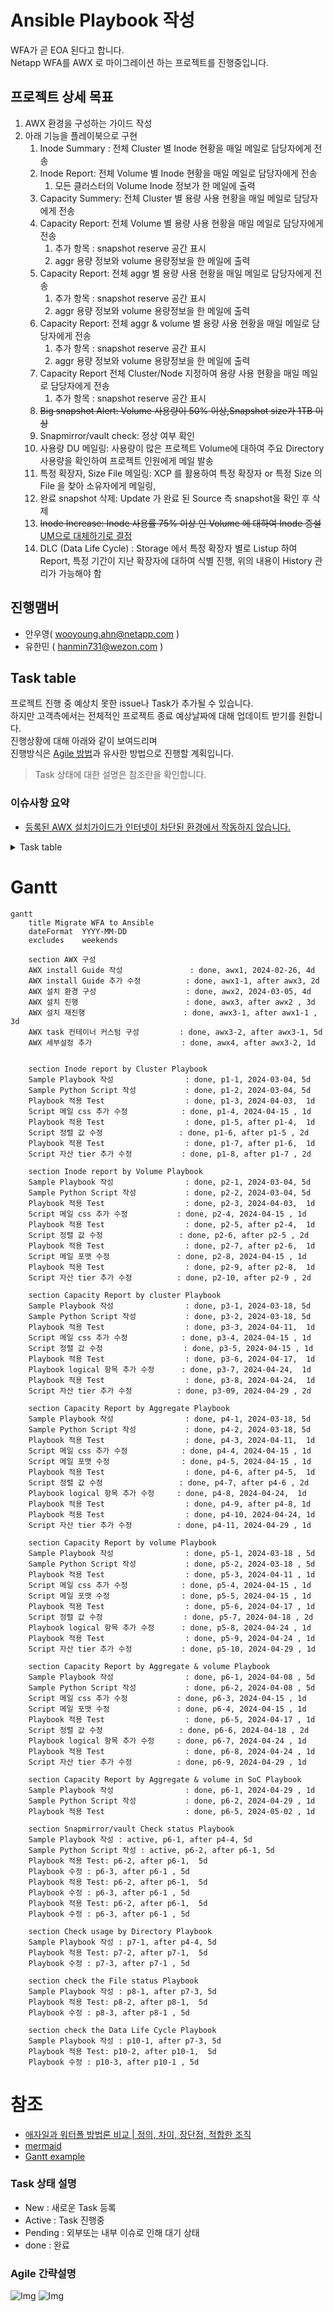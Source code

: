# Ansible Playbook 작성
WFA가 곧 EOA 된다고 합니다.</br>
Netapp WFA를 AWX 로 마이그레이션 하는 프로젝트를 진행중입니다.

## 프로젝트 상세 목표
1. AWX 환경을 구성하는 가이드 작성
2. 아래 기능을 플레이북으로 구현
    1. Inode Summary : 전체 Cluster 별 Inode 현황을 매일 메일로 담당자에게 전송
    2. Inode Report: 전체 Volume 별 Inode 현황을 매일 메일로 담당자에게 전송
        1. 모든 클러스터의 Volume Inode 정보가 한 메일에 출력
    3. Capacity Summery: 전체 Cluster 별 용량 사용 현황을 매일 메일로 담당자에게 전송
    4. Capacity Report: 전체 Volume 별 용량 사용 현황을 매일 메일로 담당자에게 전송
        1. 추가 항목 : snapshot reserve 공간 표시
        2. aggr 용량 정보와 volume 용량정보을 한 메일에 출력
    5. Capacity Report: 전체 aggr 별 용량 사용 현황을 매일 메일로 담당자에게 전송
        1. 추가 항목 : snapshot reserve 공간 표시
        2. aggr 용량 정보와 volume 용량정보을 한 메일에 출력
    6. Capacity Report: 전체 aggr & volume 별 용량 사용 현황을 매일 메일로 담당자에게 전송
        1. 추가 항목 : snapshot reserve 공간 표시
        2. aggr 용량 정보와 volume 용량정보을 한 메일에 출력
    7. Capacity Report 전체 Cluster/Node 지정하여 용량 사용 현황을 매일 메일로 담당자에게 전송
        1. 추가 항목 : snapshot reserve 공간 표시
    8. ~~Big snapshot Alert: Volume 사용량이 50% 이상,Snapshot size가 1TB 이상~~
    9. Snapmirror/vault check: 정상 여부 확인
    10. 사용량 DU 메일링: 사용량이 많은 프로젝트 Volume에 대하여 주요 Directory 사용량을 확인하여 프로젝트 인원에게 메일 발송
    11. 특정 확장자, Size File 메일링: XCP 를 활용하여 특정 확장자 or 특정 Size 의 File 을 찾아 소유자에게 메일링, 
    12. 완료 snapshot 삭제: Update 가 완료 된 Source 측 snapshot을 확인 후 삭제
    13. ~~Inode Increase: Inode 사용률 75% 이상 인 Volume 에 대하여 Inode 증설~~</br> 
    [UM으로 대체하기로 결정](https://github.com/netappkr/NetAppCloudSolutionCenter/tree/master/py-RestAPI/Ontap/AIQUM%20Script)
    14. DLC (Data Life Cycle) : Storage 에서 특정 확장자 별로 Listup 하여 Report, 특정 기간이 지난 확장자에 대하여 식별 진행, 위의 내용이 History 관리가 가능해야 함

## 진행맴버
- 안우영( wooyoung.ahn@netapp.com )
- 유한민 ( hanmin731@wezon.com )

## Task table
프로젝트 진행 중 예상치 못한 issue나 Task가 추가될 수 있습니다.</br>
하지만 고객측에서는 전체적인 프로젝트 종료 예상날짜에 대해 업데이트 받기를 원합니다.</br>
진행상황에 대해 아래와 같이 보여드리며 </br>
진행방식은 [Agile 방법](https://www.redhat.com/ko/topics/devops/what-is-agile-methodology)과 유사한 방법으로 진행할 계획입니다.

> Task 상태에 대한 설명은 참조란을 확인합니다.

### 이슈사항 요약
- [등록된 AWX 설치가이드가 인터넷이 차단된 환경에서 작동하지 않습니다.](https://github.com/netappkr/AnsiblePlaybook/issues/2)
<details>
<summary>Task table</summary>

|분류|Task|시작일자|종료일자|담당자|상태|산출물|주석|
|----|--- |  ---  |  ---  | ---  |---| ---- |---|
| AWX 구성                          | AWX 설치 가이드 작성           |2024-02-26|2024-02-29| 안우영 | done | [가이드 문서](../AWX/install/Readme.md) | --- |
| AWX 구성                          | AWX 설치 환경 구성             |2024-03-05|2024-03-08| 유한민 | done | --- | --- |
| AWX 구성                          | AWX 설치                      |2024-03-11|2024-03-13| 안우영,유한민 | done | ---  | 외부레포 이용 문제로 가이드 수정후 재시도 |
| AWX 구성                          | AWX 설치 가이드 추가 수정       |2024-03-14|2024-03-15| 안우영 | done | [가이드 문서](../AWX/install/install_with_out_internet.md) | --- |
| AWX 구성                          | AWX 설치 재진행                |2024-03-18|2024-03-20| 안우영,유한민 | done | 설치 완료  | --- |
| AWX 구성                          | AWX task 컨테이너 커스텀 구성   |2024-03-21|2024-03-27| 안우영 | done | [이슈](https://github.com/netappkr/AnsiblePlaybook/issues/3) 답변 완료   | --- |
| Inode report by Cluster Playbook | Sample Playbook 작성           |2024-03-04|2024-03-08| 안우영 | done | [Inode report by Cluster Playbook](./playbooks/GetInodebyCluster.yaml) | --- |
| Inode report by Cluster Playbook | Sample python script 작성      |2024-03-04|2024-03-08| 안우영 | done | [generate_table.py](./script/generate_table.py) | --- |
| Inode report by Cluster Playbook | Playbook 적용 Test             |2024-04-03|2024-04-05| 안우영,유한민 | done | --- | --- |
| Inode report by Volume Playbook  | Sample Playbook 작성           |2024-03-04|2024-03-08| 안우영 | done | [Inode report by Volume Playbook](./playbooks/GetInodebyVolume.yaml) | --- |
| Inode report by Volume Playbook  | Sample python script 작성      |2024-03-04|2024-03-08| 안우영 | done | [generate_table.py](./script/generate_table.py) | --- |
| Inode report by Volume Playbook  | Playbook 적용 Test             |2024-04-03|2024-04-05| 안우영,유한민 | active | --- | --- |
| Capacity Report by cluster Playbook | Sample Playbook 작성        |2024-03-18|2024-03-22| 안우영 | done | [Capacity Report by cluster Playbook](./playbooks/GetSpaceUsagebyCluster.yaml) | --- |
| Capacity Report by cluster Playbook  | Sample python script 작성  |2024-03-18|2024-03-22| 안우영 | done | [generate_table.py](./script/generate_table.py) | --- |
| Capacity Report by cluster Playbook  | Playbook 적용 Test         |2024-04-03|2024-04-05| 안우영,유한민 | done | --- |
| Capacity Report by cluster Playbook  | Playbook 수정              |2024-04-08|2024-04-09| 안우영 | done | --- | --- |
| Capacity Report by Volume Playbook | Sample Playbook 작성         |2024-03-18|2024-03-22| 안우영 | done | [Capacity Report by cluster Playbook](./playbooks/GetSpaceUsagebyCluster.yaml) | --- |
| Capacity Report by Volume Playbook  | Sample python script 작성   |2024-03-18|2024-03-22| 안우영 | done | [generate_table.py](./script/generate_table.py) | --- |
| Capacity Report by Volume Playbook  | Playbook 적용 Test          |2024-04-03|2024-04-05| 안우영,유한민 | done | --- | --- |
| Capacity Report by Volume Playbook  | Playbook 수정               |2024-04-08|2024-04-09| 안우영 | done | --- | --- |
| Snapmirror/vault Check status Playbook     | Playbook 수정               |2024-04-22|2024-04-27| 안우영 | active | [Snapmirror/vault Check status Playbook ](./playbooks/GetSnapmirrorStatus.yaml) | --- |


</details>

# Gantt
```mermaid
gantt
    title Migrate WFA to Ansible
    dateFormat  YYYY-MM-DD
    excludes    weekends

    section AWX 구성
    AWX install Guide 작성               : done, awx1, 2024-02-26, 4d
    AWX install Guide 추가 수정          : done, awx1-1, after awx3, 2d
    AWX 설치 환경 구성                    : done, awx2, 2024-03-05, 4d
    AWX 설치 진행                        : done, awx3, after awx2 , 3d
    AWX 설치 재진행                      : done, awx3-1, after awx1-1 , 3d
    AWX task 컨테이너 커스텀 구성         : done, awx3-2, after awx3-1, 5d
    AWX 세부설정 추가                    : done, awx4, after awx3-2, 1d
    

    section Inode report by Cluster Playbook
    Sample Playbook 작성                : done, p1-1, 2024-03-04, 5d
    Sample Python Script 작성           : done, p1-2, 2024-03-04, 5d
    Playbook 적용 Test                  : done, p1-3, 2024-04-03,  1d
    Script 메일 css 추가 수정            : done, p1-4, 2024-04-15 , 1d
    Playbook 적용 Test                  : done, p1-5, after p1-4,  1d
    Script 정렬 값 수정                 : done, p1-6, after p1-5 , 2d
    Playbook 적용 Test                  : done, p1-7, after p1-6,  1d
    Script 자산 tier 추가 수정           : done, p1-8, after p1-7 , 2d

    section Inode report by Volume Playbook
    Sample Playbook 작성                : done, p2-1, 2024-03-04, 5d
    Sample Python Script 작성           : done, p2-2, 2024-03-04, 5d
    Playbook 적용 Test                  : done, p2-3, 2024-04-03,  1d
    Script 메일 css 추가 수정           : done, p2-4, 2024-04-15 , 1d
    Playbook 적용 Test                  : done, p2-5, after p2-4,  1d
    Script 정렬 값 수정                 : done, p2-6, after p2-5 , 2d
    Playbook 적용 Test                  : done, p2-7, after p2-6,  1d
    Script 메일 포맷 수정               : done, p2-8, 2024-04-15 , 1d
    Playbook 적용 Test                  : done, p2-9, after p2-8,  1d
    Script 자산 tier 추가 수정          : done, p2-10, after p2-9 , 2d

    section Capacity Report by cluster Playbook
    Sample Playbook 작성                : done, p3-1, 2024-03-18, 5d
    Sample Python Script 작성           : done, p3-2, 2024-03-18, 5d
    Playbook 적용 Test                  : done, p3-3, 2024-04-11,  1d
    Script 메일 css 추가 수정            : done, p3-4, 2024-04-15 , 1d
    Script 정렬 값 수정                  : done, p3-5, 2024-04-15 , 1d
    Playbook 적용 Test                  : done, p3-6, 2024-04-17,  1d
    Playbook logical 항목 추가 수정      : done, p3-7, 2024-04-24,  1d
    Playbook 적용 Test                  : done, p3-8, 2024-04-24,  1d
    Script 자산 tier 추가 수정          : done, p3-09, 2024-04-29 , 2d

    section Capacity Report by Aggregate Playbook
    Sample Playbook 작성                : done, p4-1, 2024-03-18, 5d
    Sample Python Script 작성           : done, p4-2, 2024-03-18, 5d
    Playbook 적용 Test                  : done, p4-3, 2024-04-11,  1d
    Script 메일 css 추가 수정            : done, p4-4, 2024-04-15 , 1d
    Script 메일 포맷 수정                : done, p4-5, 2024-04-15 , 1d
    Playbook 적용 Test                  : done, p4-6, after p4-5,  1d
    Script 정렬 값 수정                 : done, p4-7, after p4-6 , 2d
    Playbook logical 항목 추가 수정     : done, p4-8, 2024-04-24,  1d
    Playbook 적용 Test                  : done, p4-9, after p4-8, 1d
    Playbook 적용 Test                  : done, p4-10, 2024-04-24, 1d
    Script 자산 tier 추가 수정          : done, p4-11, 2024-04-29 , 1d

    section Capacity Report by volume Playbook
    Sample Playbook 작성                : done, p5-1, 2024-03-18 , 5d
    Sample Python Script 작성           : done, p5-2, 2024-03-18 , 5d
    Playbook 적용 Test                  : done, p5-3, 2024-04-11 , 1d
    Script 메일 css 추가 수정            : done, p5-4, 2024-04-15 , 1d
    Script 메일 포맷 수정                : done, p5-5, 2024-04-15 , 1d
    Playbook 적용 Test                  : done, p5-6, 2024-04-17 , 1d
    Script 정렬 값 수정                  : done, p5-7, 2024-04-18 , 2d
    Playbook logical 항목 추가 수정      : done, p5-8, 2024-04-24 , 1d
    Playbook 적용 Test                  : done, p5-9, 2024-04-24 , 1d
    Script 자산 tier 추가 수정           : done, p5-10, 2024-04-29 , 1d

    section Capacity Report by Aggregate & volume Playbook
    Sample Playbook 작성                : done, p6-1, 2024-04-08 , 5d
    Sample Python Script 작성           : done, p6-2, 2024-04-08 , 5d
    Script 메일 css 추가 수정           : done, p6-3, 2024-04-15 , 1d
    Script 메일 포맷 수정               : done, p6-4, 2024-04-15 , 1d
    Playbook 적용 Test                  : done, p6-5, 2024-04-17 , 1d
    Script 정렬 값 수정                 : done, p6-6, 2024-04-18 , 2d
    Playbook logical 항목 추가 수정     : done, p6-7, 2024-04-24 , 1d
    Playbook 적용 Test                  : done, p6-8, 2024-04-24 , 1d
    Script 자산 tier 추가 수정          : done, p6-9, 2024-04-29 , 1d

    section Capacity Report by Aggregate & volume in SoC Playbook
    Sample Playbook 작성                : done, p6-1, 2024-04-29 , 1d
    Sample Python Script 작성           : done, p6-2, 2024-04-29 , 1d
    Playbook 적용 Test                  : done, p6-5, 2024-05-02 , 1d

    section Snapmirror/vault Check status Playbook
    Sample Playbook 작성 : active, p6-1, after p4-4, 5d
    Sample Python Script 작성 : active, p6-2, after p6-1, 5d
    Playbook 적용 Test: p6-2, after p6-1,  5d
    Playbook 수정 : p6-3, after p6-1 , 5d
    Playbook 적용 Test: p6-2, after p6-1,  5d
    Playbook 수정 : p6-3, after p6-1 , 5d
    Playbook 적용 Test: p6-2, after p6-1,  5d
    Playbook 수정 : p6-3, after p6-1 , 5d

    section Check usage by Directory Playbook
    Sample Playbook 작성 : p7-1, after p4-4, 5d
    Playbook 적용 Test: p7-2, after p7-1,  5d
    Playbook 수정 : p7-3, after p7-1 , 5d

    section check the File status Playbook
    Sample Playbook 작성 : p8-1, after p7-3, 5d
    Playbook 적용 Test: p8-2, after p8-1,  5d
    Playbook 수정 : p8-3, after p8-1 , 5d

    section check the Data Life Cycle Playbook
    Sample Playbook 작성 : p10-1, after p7-3, 5d
    Playbook 적용 Test: p10-2, after p10-1,  5d
    Playbook 수정 : p10-3, after p10-1 , 5d
```

# 참조
- [애자일과 워터폴 방법론 비교 | 정의, 차이, 장단점, 적합한 조직](https://www.codestates.com/blog/content/%EC%95%A0%EC%9E%90%EC%9D%BC%EB%B0%A9%EB%B2%95%EB%A1%A0-%EC%9B%8C%ED%84%B0%ED%8F%B4%EB%B0%A9%EB%B2%95%EB%A1%A0)
- [mermaid](https://mermaid.js.org/syntax/gantt.html)
- [Gantt example](https://github.com/mermaidjs/mermaidjs.github.io/blob/master/gantt.md)
### Task 상태 설명
- New : 새로운 Task 등록
- Active : Task 진행중
- Pending : 외부또는 내부 이슈로 인해 대기 상태
- done : 완료

### Agile 간략설명
![Img](./Images/애자일-방법론-정의-장점-단점-프로세스.webp)
![Img](./Images/애자일-방법론-워터폴-방법론-비교-차이점-장단점-특징-요구사항.webp)

